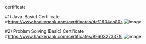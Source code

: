 certificate 


#1) Java (Basic) Certificate                   #https://www.hackerrank.com/certificates/ddf2834ea89b 
![image](https://user-images.githubusercontent.com/91301190/147399126-24636199-d56a-4669-a352-d903ec798082.png)


#2) Problem Solving (Basic) Certificate       #https://www.hackerrank.com/certificates/8960327337f6
![image](https://user-images.githubusercontent.com/91301190/147399163-88d5cd24-7544-4c51-a596-ac599d661c05.png)
